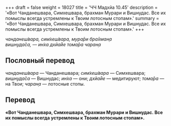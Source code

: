 +++
draft = false
weight = 18027
title = 'ЧЧ Мадхйа 10.45'
description = '«Вот Чанданешвара, Симхешвара, брахман Мурари и Вишнудас. Все их помыслы всегда устремлены к Твоим лотосным стопам».'
summary = '«Вот Чанданешвара, Симхешвара, брахман Мурари и Вишнудас. Все их помыслы всегда устремлены к Твоим лотосным стопам».'
+++

_чанданеш́вара, сим̇хеш́вара, мура̄ри бра̄хман̣а  
вишн̣уда̄са, — ин̇ха дхйа̄йе тома̄ра чаран̣а_

## Пословный перевод

_чанданеш́вара_ — Чанданешвара; _сим̇хеш́вара_ — Симхешвара; _вишн̣уда̄са_ — Вишнудас; _ин̇ха_ — они; _дхйа̄йе_ — медитируют; _тома̄ра_ — на Твои; _чаран̣а_ — лотосные стопы.

## Перевод

**«Вот Чанданешвара, Симхешвара, брахман Мурари и Вишнудас. Все их помыслы всегда устремлены к Твоим лотосным стопам».**
